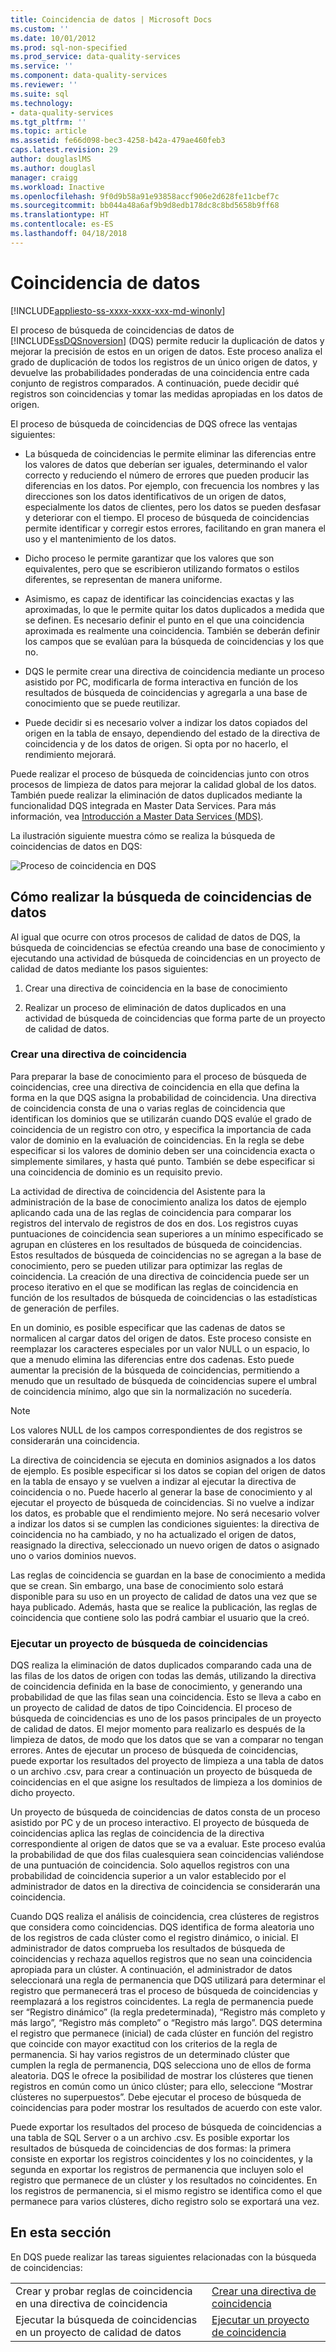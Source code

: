 ```yaml
---
title: Coincidencia de datos | Microsoft Docs
ms.custom: ''
ms.date: 10/01/2012
ms.prod: sql-non-specified
ms.prod_service: data-quality-services
ms.service: ''
ms.component: data-quality-services
ms.reviewer: ''
ms.suite: sql
ms.technology:
- data-quality-services
ms.tgt_pltfrm: ''
ms.topic: article
ms.assetid: fe66d098-bec3-4258-b42a-479ae460feb3
caps.latest.revision: 29
author: douglaslMS
ms.author: douglasl
manager: craigg
ms.workload: Inactive
ms.openlocfilehash: 9f0d9b58a91e93858accf906e2d628fe11cbef7c
ms.sourcegitcommit: bb044a48a6af9b9d8edb178dc8c8bd5658b9ff68
ms.translationtype: HT
ms.contentlocale: es-ES
ms.lasthandoff: 04/18/2018
---
```

# <a name="data-matching"></a>Coincidencia de datos

[!INCLUDE[appliesto-ss-xxxx-xxxx-xxx-md-winonly](../includes/appliesto-ss-xxxx-xxxx-xxx-md-winonly.md)]

  El proceso de búsqueda de coincidencias de datos de [!INCLUDE[ssDQSnoversion](../includes/ssdqsnoversion-md.md)] (DQS) permite reducir la duplicación de datos y mejorar la precisión de estos en un origen de datos. Este proceso analiza el grado de duplicación de todos los registros de un único origen de datos, y devuelve las probabilidades ponderadas de una coincidencia entre cada conjunto de registros comparados. A continuación, puede decidir qué registros son coincidencias y tomar las medidas apropiadas en los datos de origen.  
  
 El proceso de búsqueda de coincidencias de DQS ofrece las ventajas siguientes:  
  
-   La búsqueda de coincidencias le permite eliminar las diferencias entre los valores de datos que deberían ser iguales, determinando el valor correcto y reduciendo el número de errores que pueden producir las diferencias en los datos. Por ejemplo, con frecuencia los nombres y las direcciones son los datos identificativos de un origen de datos, especialmente los datos de clientes, pero los datos se pueden desfasar y deteriorar con el tiempo. El proceso de búsqueda de coincidencias permite identificar y corregir estos errores, facilitando en gran manera el uso y el mantenimiento de los datos.  
  
-   Dicho proceso le permite garantizar que los valores que son equivalentes, pero que se escribieron utilizando formatos o estilos diferentes, se representan de manera uniforme.  
  
-   Asimismo, es capaz de identificar las coincidencias exactas y las aproximadas, lo que le permite quitar los datos duplicados a medida que se definen. Es necesario definir el punto en el que una coincidencia aproximada es realmente una coincidencia. También se deberán definir los campos que se evalúan para la búsqueda de coincidencias y los que no.  
  
-   DQS le permite crear una directiva de coincidencia mediante un proceso asistido por PC, modificarla de forma interactiva en función de los resultados de búsqueda de coincidencias y agregarla a una base de conocimiento que se puede reutilizar.  
  
-   Puede decidir si es necesario volver a indizar los datos copiados del origen en la tabla de ensayo, dependiendo del estado de la directiva de coincidencia y de los datos de origen. Si opta por no hacerlo, el rendimiento mejorará.  
  
 Puede realizar el proceso de búsqueda de coincidencias junto con otros procesos de limpieza de datos para mejorar la calidad global de los datos. También puede realizar la eliminación de datos duplicados mediante la funcionalidad DQS integrada en Master Data Services. Para más información, vea [Introducción a Master Data Services &#40;MDS&#41;](../master-data-services/master-data-services-overview-mds.md).  
  
 La ilustración siguiente muestra cómo se realiza la búsqueda de coincidencias de datos en DQS:  
  
 ![Proceso de coincidencia en DQS](../data-quality-services/media/dqs-matchingprocess.gif "Proceso de coincidencia en DQS")  
  
##  <a name="How"></a> Cómo realizar la búsqueda de coincidencias de datos  
 Al igual que ocurre con otros procesos de calidad de datos de DQS, la búsqueda de coincidencias se efectúa creando una base de conocimiento y ejecutando una actividad de búsqueda de coincidencias en un proyecto de calidad de datos mediante los pasos siguientes:  
  
1.  Crear una directiva de coincidencia en la base de conocimiento  
  
2.  Realizar un proceso de eliminación de datos duplicados en una actividad de búsqueda de coincidencias que forma parte de un proyecto de calidad de datos.  
  
###  <a name="Policy"></a> Crear una directiva de coincidencia  
 Para preparar la base de conocimiento para el proceso de búsqueda de coincidencias, cree una directiva de coincidencia en ella que defina la forma en la que DQS asigna la probabilidad de coincidencia. Una directiva de coincidencia consta de una o varias reglas de coincidencia que identifican los dominios que se utilizarán cuando DQS evalúe el grado de coincidencia de un registro con otro, y especifica la importancia de cada valor de dominio en la evaluación de coincidencias. En la regla se debe especificar si los valores de dominio deben ser una coincidencia exacta o simplemente similares, y hasta qué punto. También se debe especificar si una coincidencia de dominio es un requisito previo.  
  
 La actividad de directiva de coincidencia del Asistente para la administración de la base de conocimiento analiza los datos de ejemplo aplicando cada una de las reglas de coincidencia para comparar los registros del intervalo de registros de dos en dos. Los registros cuyas puntuaciones de coincidencia sean superiores a un mínimo especificado se agrupan en clústeres en los resultados de búsqueda de coincidencias. Estos resultados de búsqueda de coincidencias no se agregan a la base de conocimiento, pero se pueden utilizar para optimizar las reglas de coincidencia. La creación de una directiva de coincidencia puede ser un proceso iterativo en el que se modifican las reglas de coincidencia en función de los resultados de búsqueda de coincidencias o las estadísticas de generación de perfiles.  
  
 En un dominio, es posible especificar que las cadenas de datos se normalicen al cargar datos del origen de datos. Este proceso consiste en reemplazar los caracteres especiales por un valor NULL o un espacio, lo que a menudo elimina las diferencias entre dos cadenas. Esto puede aumentar la precisión de la búsqueda de coincidencias, permitiendo a menudo que un resultado de búsqueda de coincidencias supere el umbral de coincidencia mínimo, algo que sin la normalización no sucedería.  
  
> [!NOTE]  
>  Los valores NULL de los campos correspondientes de dos registros se considerarán una coincidencia.  
  
 La directiva de coincidencia se ejecuta en dominios asignados a los datos de ejemplo. Es posible especificar si los datos se copian del origen de datos en la tabla de ensayo y se vuelven a indizar al ejecutar la directiva de coincidencia o no. Puede hacerlo al generar la base de conocimiento y al ejecutar el proyecto de búsqueda de coincidencias. Si no vuelve a indizar los datos, es probable que el rendimiento mejore. No será necesario volver a indizar los datos si se cumplen las condiciones siguientes: la directiva de coincidencia no ha cambiado, y no ha actualizado el origen de datos, reasignado la directiva, seleccionado un nuevo origen de datos o asignado uno o varios dominios nuevos.  
  
 Las reglas de coincidencia se guardan en la base de conocimiento a medida que se crean. Sin embargo, una base de conocimiento solo estará disponible para su uso en un proyecto de calidad de datos una vez que se haya publicado. Además, hasta que se realice la publicación, las reglas de coincidencia que contiene solo las podrá cambiar el usuario que la creó.  
  
###  <a name="Project"></a> Ejecutar un proyecto de búsqueda de coincidencias  
 DQS realiza la eliminación de datos duplicados comparando cada una de las filas de los datos de origen con todas las demás, utilizando la directiva de coincidencia definida en la base de conocimiento, y generando una probabilidad de que las filas sean una coincidencia. Esto se lleva a cabo en un proyecto de calidad de datos de tipo Coincidencia. El proceso de búsqueda de coincidencias es uno de los pasos principales de un proyecto de calidad de datos. El mejor momento para realizarlo es después de la limpieza de datos, de modo que los datos que se van a comparar no tengan errores. Antes de ejecutar un proceso de búsqueda de coincidencias, puede exportar los resultados del proyecto de limpieza a una tabla de datos o un archivo .csv, para crear a continuación un proyecto de búsqueda de coincidencias en el que asigne los resultados de limpieza a los dominios de dicho proyecto.  
  
 Un proyecto de búsqueda de coincidencias de datos consta de un proceso asistido por PC y de un proceso interactivo. El proyecto de búsqueda de coincidencias aplica las reglas de coincidencia de la directiva correspondiente al origen de datos que se va a evaluar. Este proceso evalúa la probabilidad de que dos filas cualesquiera sean coincidencias valiéndose de una puntuación de coincidencia. Solo aquellos registros con una probabilidad de coincidencia superior a un valor establecido por el administrador de datos en la directiva de coincidencia se considerarán una coincidencia.  
  
 Cuando DQS realiza el análisis de coincidencia, crea clústeres de registros que considera como coincidencias. DQS identifica de forma aleatoria uno de los registros de cada clúster como el registro dinámico, o inicial. El administrador de datos comprueba los resultados de búsqueda de coincidencias y rechaza aquellos registros que no sean una coincidencia apropiada para un clúster. A continuación, el administrador de datos seleccionará una regla de permanencia que DQS utilizará para determinar el registro que permanecerá tras el proceso de búsqueda de coincidencias y reemplazará a los registros coincidentes. La regla de permanencia puede ser “Registro dinámico” (la regla predeterminada), “Registro más completo y más largo”, “Registro más completo” o “Registro más largo”. DQS determina el registro que permanece (inicial) de cada clúster en función del registro que coincide con mayor exactitud con los criterios de la regla de permanencia. Si hay varios registros de un determinado clúster que cumplen la regla de permanencia, DQS selecciona uno de ellos de forma aleatoria. DQS le ofrece la posibilidad de mostrar los clústeres que tienen registros en común como un único clúster; para ello, seleccione “Mostrar clústeres no superpuestos”. Debe ejecutar el proceso de búsqueda de coincidencias para poder mostrar los resultados de acuerdo con este valor.  
  
 Puede exportar los resultados del proceso de búsqueda de coincidencias a una tabla de SQL Server o a un archivo .csv. Es posible exportar los resultados de búsqueda de coincidencias de dos formas: la primera consiste en exportar los registros coincidentes y los no coincidentes, y la segunda en exportar los registros de permanencia que incluyen solo el registro que permanece de un clúster y los resultados no coincidentes. En los registros de permanencia, si el mismo registro se identifica como el que permanece para varios clústeres, dicho registro solo se exportará una vez.  
  
## <a name="in-this-section"></a>En esta sección  
 En DQS puede realizar las tareas siguientes relacionadas con la búsqueda de coincidencias:  
  
|||  
|-|-|  
|Crear y probar reglas de coincidencia en una directiva de coincidencia|[Crear una directiva de coincidencia](../data-quality-services/create-a-matching-policy.md)|  
|Ejecutar la búsqueda de coincidencias en un proyecto de calidad de datos|[Ejecutar un proyecto de coincidencia](../data-quality-services/run-a-matching-project.md)|  
  
  
